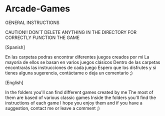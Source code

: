 # Arcade-Games

GENERAL INSTRUCTIONS

CAUTION!! DON´T DELETE ANYTHING IN THE DIRECTORY FOR CORRECTLY FUNCTION THE GAME

[Spanish]

En las carpetas podras encontrar diferentes juegos creados por mi
La mayoría de ellos se basan en varios juegos clásicos
Dentro de las carpetas encontrarás las instrucciones de cada juego
Espero que los disfrutes y si tienes alguna sugerencia, contáctame o deja un comentario ;)
   
[English]

In the folders you'll can find different games created by me
The most of them are based of various classic games
Inside the folders you'll find the instructions of each game
I hope you enjoy them and if you have a suggestion, contact me or leave a comment ;)
